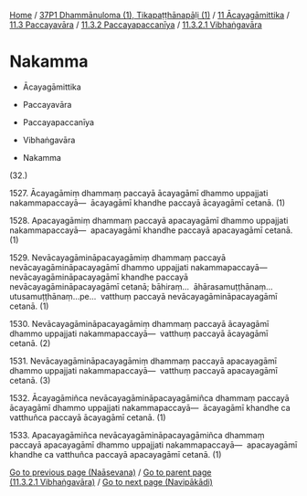 
[Home](/) / [37P1 Dhammānuloma (1), Tikapaṭṭhānapāḷi (1)](../../../...md) / [11 Ācayagāmittika](../../...md) / [11.3 Paccayavāra](../...md) / [11.3.2 Paccayapaccanīya](...md) / [11.3.2.1 Vibhaṅgavāra](../37P1/11/11.3/11.3.2/11.3.2.1.md)

# Nakamma

* Ācayagāmittika

* Paccayavāra

* Paccayapaccanīya

* Vibhaṅgavāra

* Nakamma

(32.)

1527\. Ācayagāmiṃ dhammaṃ paccayā ācayagāmī dhammo uppajjati nakammapaccayā—  ācayagāmī khandhe paccayā ācayagāmī cetanā. (1)

1528\. Apacayagāmiṃ dhammaṃ paccayā apacayagāmī dhammo uppajjati nakammapaccayā—  apacayagāmī khandhe paccayā apacayagāmī cetanā. (1)

1529\. Nevācayagāmināpacayagāmiṃ dhammaṃ paccayā nevācayagāmināpacayagāmī dhammo uppajjati nakammapaccayā—  nevācayagāmināpacayagāmī khandhe paccayā nevācayagāmināpacayagāmī cetanā; bāhiraṃ…  āhārasamuṭṭhānaṃ…  utusamuṭṭhānaṃ…pe…  vatthuṃ paccayā nevācayagāmināpacayagāmī cetanā. (1)

1530\. Nevācayagāmināpacayagāmiṃ dhammaṃ paccayā ācayagāmī dhammo uppajjati nakammapaccayā—  vatthuṃ paccayā ācayagāmī cetanā. (2)

1531\. Nevācayagāmināpacayagāmiṃ dhammaṃ paccayā apacayagāmī dhammo uppajjati nakammapaccayā—  vatthuṃ paccayā apacayagāmī cetanā. (3)

1532\. Ācayagāmiñca nevācayagāmināpacayagāmiñca dhammaṃ paccayā ācayagāmī dhammo uppajjati nakammapaccayā—  ācayagāmī khandhe ca vatthuñca paccayā ācayagāmī cetanā. (1)

1533\. Apacayagāmiñca nevācayagāmināpacayagāmiñca dhammaṃ paccayā apacayagāmī dhammo uppajjati nakammapaccayā—  apacayagāmī khandhe ca vatthuñca paccayā apacayagāmī cetanā. (1)

[Go to previous page (Naāsevana)](Naasevana.md) / [Go to parent page (11.3.2.1 Vibhaṅgavāra)](../37P1/11/11.3/11.3.2/11.3.2.1.md) / [Go to next page (Navipākādi)](Navipakadi.md)


